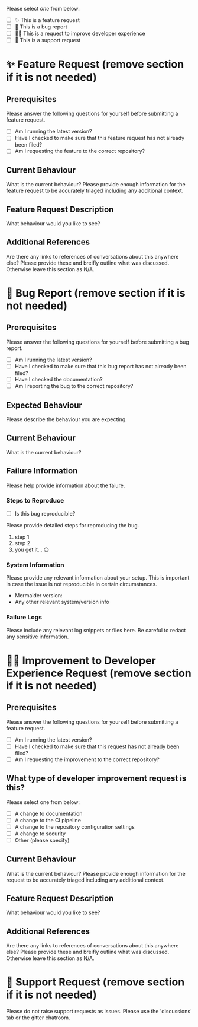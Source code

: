 Please select *one* from below:

- [ ] :sparkles: This is a feature request
- [ ] :bug: This is a bug report
- [ ] :technologist: This is a request to improve developer experience
- [ ] :thinking: This is a support request

<!--Please remove sections below where necessary-->

# :sparkles: Feature Request (remove section if it is not needed)

## Prerequisites

Please answer the following questions for yourself before submitting a feature request.

- [ ] Am I running the latest version?
- [ ] Have I checked to make sure that this feature request has not already been filed?
- [ ] Am I requesting the feature to the correct repository?

## Current Behaviour

What is the current behaviour? Please provide enough information for the feature request to be accurately triaged including any additional context.

## Feature Request Description

What behaviour would you like to see?

## Additional References

Are there any links to references of conversations about this anywhere else? Please provide these and breifly outline what was discussed. Otherwise leave this section as N/A.

# :bug: Bug Report (remove section if it is not needed)

## Prerequisites

Please answer the following questions for yourself before submitting a bug report.

- [ ] Am I running the latest version?
- [ ] Have I checked to make sure that this bug report has not already been filed?
- [ ] Have I checked the documentation?
- [ ] Am I reporting the bug to the correct repository?

## Expected Behaviour

Please describe the behaviour you are expecting.

## Current Behaviour

What is the current behaviour?

## Failure Information

Please help provide information about the faiure.

### Steps to Reproduce

- [ ] Is this bug reproducible?

Please provide detailed steps for reproducing the bug.

1. step 1
2. step 2
3. you get it... :wink:

### System Information

Please provide any relevant information about your setup. This is important in case the issue is not reproducible in certain circumstances.

* Mermaider version: 
* Any other relevant system/version info

### Failure Logs

Please include any relevant log snippets or files here. Be careful to redact any sensitive information.

# :technologist: Improvement to Developer Experience Request (remove section if it is not needed)

## Prerequisites

Please answer the following questions for yourself before submitting a feature request.

- [ ] Am I running the latest version?
- [ ] Have I checked to make sure that this request has not already been filed?
- [ ] Am I requesting the improvement to the correct repository?

## What type of developer improvement request is this?

Please select one from below:

- [ ] A change to documentation
- [ ] A change to the CI pipeline
- [ ] A change to the repository configuration settings
- [ ] A change to security
- [ ] Other (please specify)

## Current Behaviour

What is the current behaviour? Please provide enough information for the request to be accurately triaged including any additional context.

## Feature Request Description

What behaviour would you like to see?

## Additional References

Are there any links to references of conversations about this anywhere else? Please provide these and breifly outline what was discussed. Otherwise leave this section as N/A.

# :thinking: Support Request (remove section if it is not needed)

Please do not raise support requests as issues. Please use the 'discussions' tab or the gitter chatroom.

